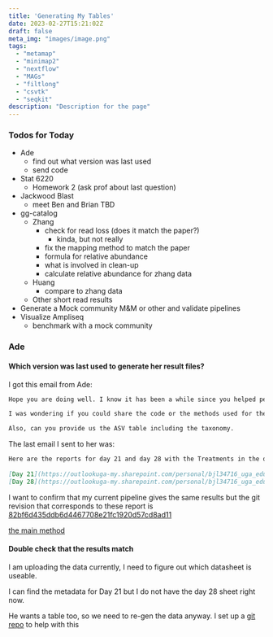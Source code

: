 ```yaml
---
title: 'Generating My Tables'
date: 2023-02-27T15:21:02Z
draft: false
meta_img: "images/image.png"
tags:
  - "metamap"
  - "minimap2"
  - "nextflow"
  - "MAGs"
  - "filtlong"
  - "csvtk"
  - "seqkit"
description: "Description for the page"
---
```


### Todos for Today

- Ade 
  - find out what version was last used 
  - send code 
- Stat 6220 
  - Homework 2 (ask prof about last question)
- Jackwood Blast
  - meet Ben and Brian TBD
- gg-catalog
  - Zhang
    - check for read loss (does it match the paper?)
      - kinda, but not really
    - fix the mapping method to match the paper 
    - formula for relative abundance
    - what is involved in clean-up
    - calculate relative abundance for zhang data
  - Huang
    - compare to zhang data
  - Other short read results
- Generate a Mock community M&M or other and validate pipelines
- Visualize Ampliseq
  - benchmark with a mock community

### Ade 

#### Which version was last used to generate her result files?

I got this email from Ade:

```md
Hope you are doing well. I know it has been a while since you helped performing the 16S analysis on our data.

I was wondering if you could share the code or the methods used for the analysis you performed. 

Also, can you provide us the ASV table including the taxonomy. 
```

The last email I sent to her was:

```md
Here are the reports for day 21 and day 28 with the Treatments in the order we discussed, I think it does look better. 
 
[Day 21](https://outlookuga-my.sharepoint.com/personal/bjl34716_uga_edu/_layouts/15/onedrive.aspx?id=%2Fpersonal%2Fbjl34716%5Fuga%5Fedu%2FDocuments%2FAggrey%2Fcycle%5F4%2Fday%5F21%5F50%5Fperc%5Fcorrect%5Forder%2Ehtml&parent=%2Fpersonal%2Fbjl34716%5Fuga%5Fedu%2FDocuments%2FAggrey%2Fcycle%5F4&ga=1)
[Day 28](https://outlookuga-my.sharepoint.com/personal/bjl34716_uga_edu/_layouts/15/onedrive.aspx?id=%2Fpersonal%2Fbjl34716%5Fuga%5Fedu%2FDocuments%2FAggrey%2Fcycle%5F4%2Fday%5F28%5F60%5Fperc%5Fioi%5Fordered%2Ehtml&parent=%2Fpersonal%2Fbjl34716%5Fuga%5Fedu%2FDocuments%2FAggrey%2Fcycle%5F4&ga=1)

```

I want to confirm that my current pipeline gives the same results but the git revision that corresponds to these report is [82bf6d435ddb6d4467708e21fc1920d57cd8ad11](https://github.com/lorentzben/automate_16_nf/tree/82bf6d435ddb6d4467708e21fc1920d57cd8ad11)

[the main method](https://github.com/lorentzben/automate_16_nf/blob/82bf6d435ddb6d4467708e21fc1920d57cd8ad11/main.nf)

#### Double check that the results match

I am uploading the data currently, I need to figure out which datasheet is useable.

I can find the metadata for Day 21 but I do not have the day 28 sheet right now. 

He wants a table too, so we need to re-gen the data anyway. I set up a [git repo](https://github.com/lorentzben/cycle-4) to help with this 


